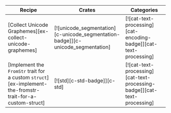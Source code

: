 | Recipe | Crates | Categories |
|--------|--------|------------|
| [Collect Unicode Graphemes][ex-collect-unicode-graphemes] | [![unicode_segmentation][c-unicode_segmentation-badge]][c-unicode_segmentation] | [![cat-text-processing][cat-encoding-badge]][cat-text-processing] |
| [Implement the `FromStr` trait for a custom `struct`][ex-implement-the-fromstr-trait-for-a-custom-struct] | [![std][c-std-badge]][c-std] | [![cat-text-processing][cat-text-processing-badge]][cat-text-processing] |
